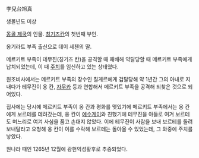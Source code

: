 孛兒台旭真

생몰년도 미상

[몽골 제국](%EB%AA%BD%EA%B3%A8%20%EC%A0%9C%EA%B5%AD.md)의 인물. [칭기즈칸](%EC%B9%AD%EA%B8%B0%EC%A6%88%20%EC%B9%B8.md)의 첫번째 부인.

옹기라트 부족 출신으로 데이 세첸의 딸.

메르키트 부족이 테무진(칭기즈 칸)을 공격할 때 패배해 약탈당할 때 메르키트 부족에게 납치되었는데, 이 때
[주치](%EC%A3%BC%EC%B9%98.md)를 임신하고 있는 상태였다.

원조비사에서는 메르키트 부족의 장수인 칠게르에게 겁탈당해 약 1년간 그의 아내로 지내다가 테무진이 옹 칸,
[자무카](%EC%9E%90%EB%AC%B4%EC%B9%B4.md) 등과 연합해서 메르키트 부족을 공격해 되찾은 것으로 되어있다.

집사에는 당시에 메르키트 부족이 옹 칸과 평화를 맺었기에 메르키트 부족에서는 옹 칸에게 보르테를 데려갔는데, 옹 칸이
[예수게이](%EC%98%88%EC%88%98%EA%B2%8C%EC%9D%B4.md)와 친했기에 테무진을 아들로 여겨 보르테도 며느리로
여겨 사심을 품고 손대지 않았다. 이에 테무진이 사람을 보내 보르테를 돌려보내달라고 요청해 옹 칸이 이를 수락해 보르테는 돌아올 수
있었는데, 그 와중에 주치를 낳았다.

원나라 때인 1265년 12월에 광헌익성황후로 추증되었다.

